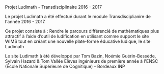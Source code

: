 Projet Ludimath - Transdisciplinaire 2016 - 2017

Le projet Ludimath a été effectué durant le module Transdisciplianire de l'année 2016 - 2017.

Ce projet consiste à : 
Rendre le parcours différencié de mathématiques plus attractif à l’aide d’outil de ludification
en utilisant comme support le site WIMS tout en créant une nouvelle plate-forme éducative ludique, le site Ludimath

Le site Ludimath à été développé par Tom Bazin, Noémie Guérin-Bessède, Sylvain Hazard & Tom Vallée
Elèves ingénieurs de première année à l'ENSC (Ecole Nationale Supérieure de Cognitique) - Bordeaux INP